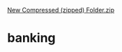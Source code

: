 
[New Compressed (zipped) Folder.zip](https://github.com/vaibstyagi/banking/files/6210317/New.Compressed.zipped.Folder.zip)
# banking
